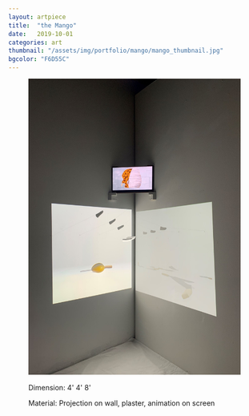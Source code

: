 ```yaml
---
layout: artpiece
title:  "the Mango"
date:   2019-10-01
categories: art
thumbnail: "/assets/img/portfolio/mango/mango_thumbnail.jpg"
bgcolor: "F6D55C"
---
```


<figure class="center-fit">
  <img src="/assets/img/portfolio/mango/mango_1.jpg" alt="Installation Photo" />
  <figcaption>
    <p>Dimension: 4' 4' 8' </p>
    <P>Material: Projection on wall, plaster, animation on screen</P>
  </figcaption>
</figure>
